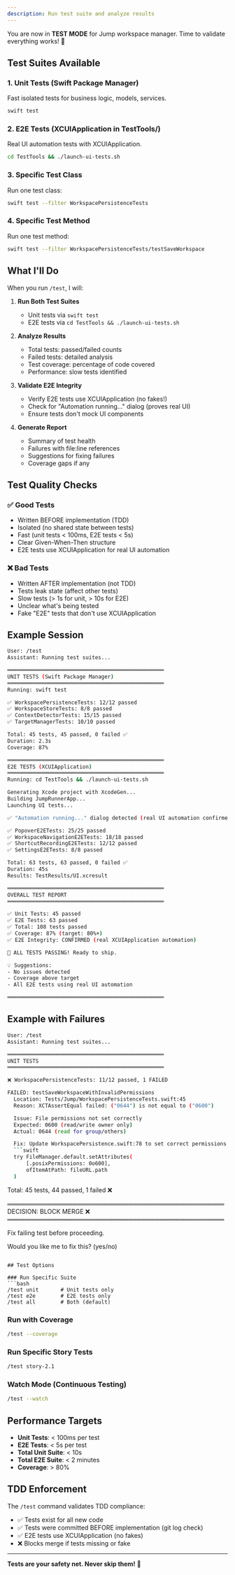 ```yaml
---
description: Run test suite and analyze results
---
```


You are now in **TEST MODE** for Jump workspace manager. Time to validate everything works! 🧪

## Test Suites Available

### 1. Unit Tests (Swift Package Manager)

Fast isolated tests for business logic, models, services.

```bash
swift test
```

### 2. E2E Tests (XCUIApplication in TestTools/)

Real UI automation tests with XCUIApplication.

```bash
cd TestTools && ./launch-ui-tests.sh
```

### 3. Specific Test Class

Run one test class:

```bash
swift test --filter WorkspacePersistenceTests
```

### 4. Specific Test Method

Run one test method:

```bash
swift test --filter WorkspacePersistenceTests/testSaveWorkspace
```

## What I'll Do

When you run `/test`, I will:

1. **Run Both Test Suites**
   - Unit tests via `swift test`
   - E2E tests via `cd TestTools && ./launch-ui-tests.sh`

2. **Analyze Results**
   - Total tests: passed/failed counts
   - Failed tests: detailed analysis
   - Test coverage: percentage of code covered
   - Performance: slow tests identified

3. **Validate E2E Integrity**
   - Verify E2E tests use XCUIApplication (no fakes!)
   - Check for "Automation running..." dialog (proves real UI)
   - Ensure tests don't mock UI components

4. **Generate Report**
   - Summary of test health
   - Failures with file:line references
   - Suggestions for fixing failures
   - Coverage gaps if any

## Test Quality Checks

### ✅ Good Tests

- Written BEFORE implementation (TDD)
- Isolated (no shared state between tests)
- Fast (unit tests < 100ms, E2E tests < 5s)
- Clear Given-When-Then structure
- E2E tests use XCUIApplication for real UI automation

### ❌ Bad Tests

- Written AFTER implementation (not TDD)
- Tests leak state (affect other tests)
- Slow tests (> 1s for unit, > 10s for E2E)
- Unclear what's being tested
- Fake "E2E" tests that don't use XCUIApplication

## Example Session

```bash
User: /test
Assistant: Running test suites...

══════════════════════════════════════════════════
UNIT TESTS (Swift Package Manager)
══════════════════════════════════════════════════
Running: swift test

✅ WorkspacePersistenceTests: 12/12 passed
✅ WorkspaceStoreTests: 8/8 passed
✅ ContextDetectorTests: 15/15 passed
✅ TargetManagerTests: 10/10 passed

Total: 45 tests, 45 passed, 0 failed ✅
Duration: 2.3s
Coverage: 87%

══════════════════════════════════════════════════
E2E TESTS (XCUIApplication)
══════════════════════════════════════════════════
Running: cd TestTools && ./launch-ui-tests.sh

Generating Xcode project with XcodeGen...
Building JumpRunnerApp...
Launching UI tests...

✅ "Automation running..." dialog detected (real UI automation confirmed!)

✅ PopoverE2ETests: 25/25 passed
✅ WorkspaceNavigationE2ETests: 18/18 passed
✅ ShortcutRecordingE2ETests: 12/12 passed
✅ SettingsE2ETests: 8/8 passed

Total: 63 tests, 63 passed, 0 failed ✅
Duration: 45s
Results: TestResults/UI.xcresult

══════════════════════════════════════════════════
OVERALL TEST REPORT
══════════════════════════════════════════════════

✅ Unit Tests: 45 passed
✅ E2E Tests: 63 passed
✅ Total: 108 tests passed
✅ Coverage: 87% (target: 80%+)
✅ E2E Integrity: CONFIRMED (real XCUIApplication automation)

🎉 ALL TESTS PASSING! Ready to ship.

💡 Suggestions:
- No issues detected
- Coverage above target
- All E2E tests using real UI automation

══════════════════════════════════════════════════
```

## Example with Failures

````bash
User: /test
Assistant: Running test suites...

══════════════════════════════════════════════════
UNIT TESTS
══════════════════════════════════════════════════

❌ WorkspacePersistenceTests: 11/12 passed, 1 FAILED

FAILED: testSaveWorkspaceWithInvalidPermissions
  Location: Tests/Jump/WorkspacePersistenceTests.swift:45
  Reason: XCTAssertEqual failed: ("0644") is not equal to ("0600")

  Issue: File permissions not set correctly
  Expected: 0600 (read/write owner only)
  Actual: 0644 (read for group/others)

  Fix: Update WorkspacePersistence.swift:78 to set correct permissions:
  ```swift
  try FileManager.default.setAttributes(
      [.posixPermissions: 0o600],
      ofItemAtPath: fileURL.path
  )
````

Total: 45 tests, 44 passed, 1 failed ❌

══════════════════════════════════════════════════
DECISION: BLOCK MERGE ❌
══════════════════════════════════════════════════

Fix failing test before proceeding.

Would you like me to fix this? (yes/no)

````

## Test Options

### Run Specific Suite
```bash
/test unit       # Unit tests only
/test e2e        # E2E tests only
/test all        # Both (default)
````

### Run with Coverage

```bash
/test --coverage
```

### Run Specific Story Tests

```bash
/test story-2.1
```

### Watch Mode (Continuous Testing)

```bash
/test --watch
```

## Performance Targets

- **Unit Tests**: < 100ms per test
- **E2E Tests**: < 5s per test
- **Total Unit Suite**: < 10s
- **Total E2E Suite**: < 2 minutes
- **Coverage**: > 80%

## TDD Enforcement

The `/test` command validates TDD compliance:

- ✅ Tests exist for all new code
- ✅ Tests were committed BEFORE implementation (git log check)
- ✅ E2E tests use XCUIApplication (no fakes)
- ❌ Blocks merge if tests missing or fake

---

**Tests are your safety net. Never skip them!** 🧪
